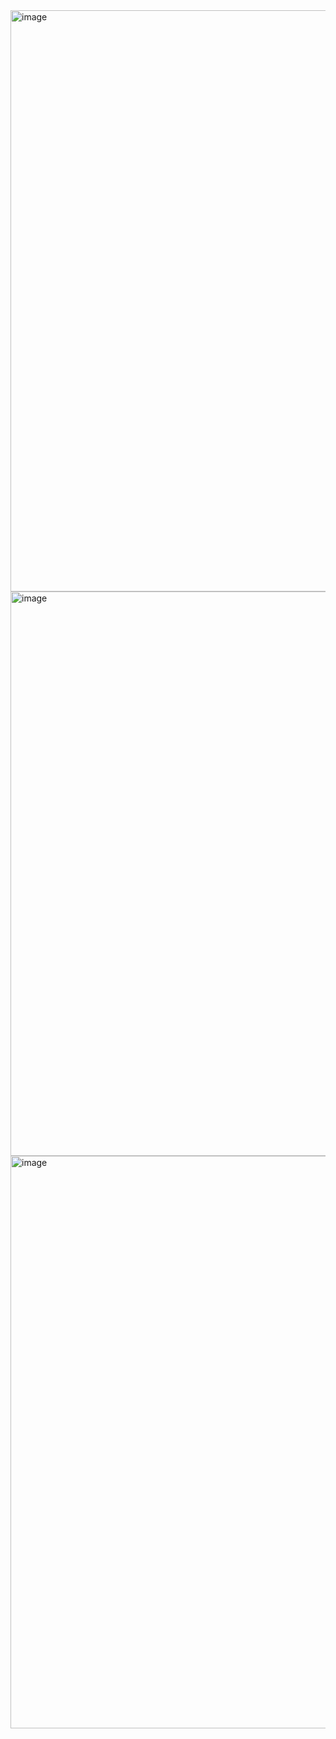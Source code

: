 <img width="1675" height="930" alt="image" src="https://github.com/user-attachments/assets/0f9659a4-e4a8-43c4-9b89-e9c1e0bfe8af" />
<img width="599" height="903" alt="image" src="https://github.com/user-attachments/assets/855f8676-4b2c-46f7-8350-d2beeeb8fc63" />
<img width="576" height="916" alt="image" src="https://github.com/user-attachments/assets/3e5f0067-6e87-4a5e-8db4-bf26428cafe4" />


